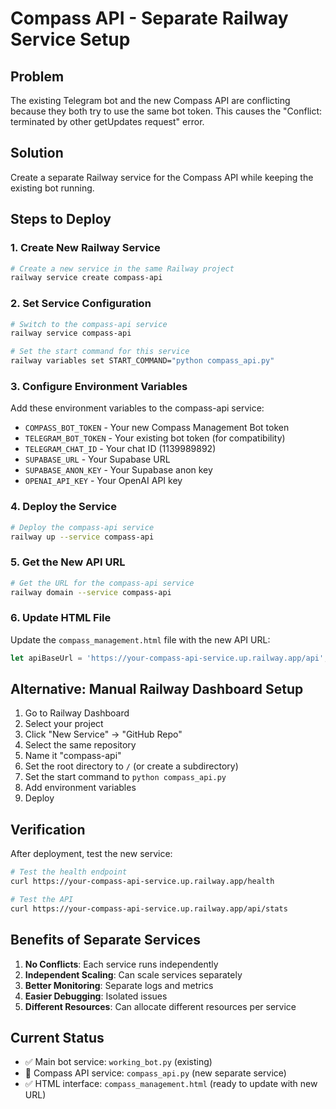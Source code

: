 # Compass API - Separate Railway Service Setup

## Problem
The existing Telegram bot and the new Compass API are conflicting because they both try to use the same bot token. This causes the "Conflict: terminated by other getUpdates request" error.

## Solution
Create a separate Railway service for the Compass API while keeping the existing bot running.

## Steps to Deploy

### 1. Create New Railway Service
```bash
# Create a new service in the same Railway project
railway service create compass-api
```

### 2. Set Service Configuration
```bash
# Switch to the compass-api service
railway service compass-api

# Set the start command for this service
railway variables set START_COMMAND="python compass_api.py"
```

### 3. Configure Environment Variables
Add these environment variables to the compass-api service:
- `COMPASS_BOT_TOKEN` - Your new Compass Management Bot token
- `TELEGRAM_BOT_TOKEN` - Your existing bot token (for compatibility)
- `TELEGRAM_CHAT_ID` - Your chat ID (1139989892)
- `SUPABASE_URL` - Your Supabase URL
- `SUPABASE_ANON_KEY` - Your Supabase anon key
- `OPENAI_API_KEY` - Your OpenAI API key

### 4. Deploy the Service
```bash
# Deploy the compass-api service
railway up --service compass-api
```

### 5. Get the New API URL
```bash
# Get the URL for the compass-api service
railway domain --service compass-api
```

### 6. Update HTML File
Update the `compass_management.html` file with the new API URL:
```javascript
let apiBaseUrl = 'https://your-compass-api-service.up.railway.app/api';
```

## Alternative: Manual Railway Dashboard Setup

1. Go to Railway Dashboard
2. Select your project
3. Click "New Service" → "GitHub Repo"
4. Select the same repository
5. Name it "compass-api"
6. Set the root directory to `/` (or create a subdirectory)
7. Set the start command to `python compass_api.py`
8. Add environment variables
9. Deploy

## Verification

After deployment, test the new service:
```bash
# Test the health endpoint
curl https://your-compass-api-service.up.railway.app/health

# Test the API
curl https://your-compass-api-service.up.railway.app/api/stats
```

## Benefits of Separate Services

1. **No Conflicts**: Each service runs independently
2. **Independent Scaling**: Can scale services separately
3. **Better Monitoring**: Separate logs and metrics
4. **Easier Debugging**: Isolated issues
5. **Different Resources**: Can allocate different resources per service

## Current Status
- ✅ Main bot service: `working_bot.py` (existing)
- 🔄 Compass API service: `compass_api.py` (new separate service)
- ✅ HTML interface: `compass_management.html` (ready to update with new URL)
